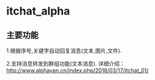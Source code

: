 # itchat_alpha
## 主要功能

1.根据序号,关键字自动回复消息(文本,图片,文件).

2.支持消息转发到群组功能(文本消息).
详细介绍：http://www.alphayan.cn/index.php/2018/03/17/itchat_01/
